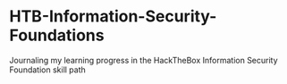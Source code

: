 # HTB-Information-Security-Foundations
Journaling my learning progress in the HackTheBox Information Security Foundation skill path
